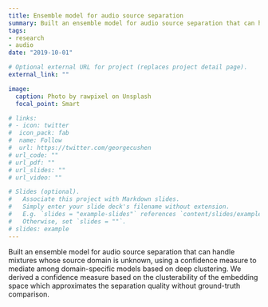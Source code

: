 ```yaml
---
title: Ensemble model for audio source separation
summary: Built an ensemble model for audio source separation that can handle mixtures whose source domain is unknown, using a confidence measure to mediate among domain-specific models based on deep clustering.
tags:
- research
- audio
date: "2019-10-01"

# Optional external URL for project (replaces project detail page).
external_link: ""

image:
  caption: Photo by rawpixel on Unsplash
  focal_point: Smart

# links:
# - icon: twitter
#  icon_pack: fab
#  name: Follow
#  url: https://twitter.com/georgecushen
# url_code: ""
# url_pdf: ""
# url_slides: ""
# url_video: ""

# Slides (optional).
#   Associate this project with Markdown slides.
#   Simply enter your slide deck's filename without extension.
#   E.g. `slides = "example-slides"` references `content/slides/example-slides.md`.
#   Otherwise, set `slides = ""`.
# slides: example
---
```


Built an ensemble model for audio source separation that can handle mixtures whose source domain is unknown, using a confidence measure to mediate among domain-specific models based on deep clustering. We derived a confidence measure based on the clusterability of the embedding space which approximates the separation quality without ground-truth comparison.

<!-- As humans, we are able to distinguish individual sound sources in complex auditory scenes, as evidenced by our daily encounters with sound. In a crowded coffee shop, we can selectively attend to a friend speaking to us. When we step outdoors, we can identify a passing car, birds chirping, and distant voices. Listening to pop music, we can distinguish the vocals and the instrumental background. As we switch from one audio environment to the next, our brains actually shift among many different grouping mechanisms, such as direction of arrival (grouping sounds from the same spatial location), common fate (grouping sounds that start, stop, and move together), timbral similarity (grouping sources like voices and instruments by timbre), and so on.

In the same way that different audio mixtures require humans to leverage different cues, source separation models are traditionally trained to separate data of a specific domain, and are likely to fail when applied to mixtures unlike the training data.

To see this, consider three models, trained on music mixtures, speech mixtures, and environmental sound mixtures, and an audio clip from each of these three domain. Below, each mixture is separated by each model. We can verify that the separation quality is highest when a mixture is separated by a model trained on the same domain.

[table of audio clips here]

This fundamentally limits how source separation models can be deployed, requiring a user to know about a model's training to select the correct one for a given mixture. Imagine a hearing aid that automatically switches models when a user moves from the busy cafe to an outdoors environment, in the same way that our brain shifts among auditory cues. That is, we want a general source separation model that can handle mixtures where the source domain is unknown. To do this, we automate selection of the appropriate domain-specific model for a given audio mixture, via a confidence measure that does not require ground truth to estimate separation quality.

## A confidence-based ensemble
We automate selection of the appropriate domain-specific deep clustering source separation model for an audio mixture of unknown domain. We present a confidence measure that does not require ground truth to estimate separation quality, given a model and an audio mixture. We use this confidence measure to automatically select the best model output for the mixture.

### Deep clustering
We apply our method to **deep clustering** source separation networks. In deep clustering, a neural network is trained to map each time-frequency bin in a magnitude spectrogram of an audio mixture to a higher-dimensional embedding, such that bins that primarily contain energy from the same source are near each other and bins whose energy primarily come from different sound sources are far from each other. Given a good mapping, the assignment of bin to source can then be determined by a simple clustering method. All members of the same cluster are assigned to the same source. Because deep clustering performs separation via clustering, we develop a confidence measure that relies on the embedding space, with the core insight that the embedding space produced by deep clustering is indicative of the performance of the algorithm.

![deep-clustering](../../img/deep-clustering.png)

### Confidence measure
Define $X$ as the set of embeddings for every time-frequency point in an audio mixture, where $x\_i$ is the embedding of one point. $X$ is partitioned into $K$ clusters $C\_{k}$, that is, $X = \bigcup_{k=1}^K C_k$. Consider a data point $x_i$ assigned to cluster $C\_k$.

#### Silhouette score
The intercluster distance $a(x\_i)$ captures how much separation exists between the clusters. Specifically, it is the mean distance $x\_i$ and all the points in the nearest cluster $C\_\ell$.
$$a(x\_i) = \frac{1}{|C\_k| - 1} \sum_{\substack{x\_j \in C\_k,\\ x\_i \neq x\_j}} d(x\_i, x\_j)$$

The intracluster distance $b(x\_i)$ captures how dense the clusters are.  Specifically, it is the mean distance (using distance function $d$) between $x\_i$ and all other points in $C\_k$.
$$b(x\_i) = \min\_{\ell \neq k} \frac{1}{|C\_\ell|} \sum\_{x\_j \in C\_\ell} d(x\_i, x\_j)$$

Compute the _silhouette score_ of $x\_i$ as

$$S(x\_i) = \frac{b\left(x\_i\right) - a\left(x\_i\right)}{\max\left(a(x\_i), b(x\_i)\right)}$$

Note $S(x_i)$ ranges from $-1$ to $1$.

#### Posterior strength
For every point $x\_i$ in a dataset $X$, the soft K-means clustering algorithm produces $\gamma\_{ik} \in [0, 1]$, which indicates the membership of the point $x\_i$ in some cluster $C\_k$, also called the \textit{posterior} of the point $x\_i$ in regards to the cluster $C\_k$. The closer that $\gamma\_{ik}$ is to $0$ (not in the cluster) or $1$ (in the cluster), the more sure the assignment of that point. We compute the _posterior strength_ of $x\_i$ as follows:

$$P(x\_i) = \frac{K \left(\max\limits\_{k \in [0, ..., K]} \gamma\_{ij}\right) - 1}{K - 1}$$

The equation maps embeddings that have a maximum posterior of $\frac{1}{K}$ (equal assignment to all clusters) to $0$, and points that have a maximum posterior of $1$ to $1$.

The confidence measure $C(X)$ combines the silhouette score $S(X)$ and posterior strength $P(X)$ through multiplication so that it is high only when both are high. That is, $C(X)=S(X)P(X)$.

Below is a visualization of the confidence measure as applied to the distribution of points in a mixture produced by three trained deep clustering networks, each trained on a different domain. The input is a music mixture. The speech (left) and environmental (right) models return distributions with no clear clusters. The music model (middle) returns a more clusterable distribution, which is reflected by a higher confidence score.

![embedding-visualization](../../../img/embedding-visualization.png)

## Experiments
For each domain that we considered - separating two speakers in a speech mixture, separating vocals from accompaniment in music mixtures, and separating environmental sounds from one another - we train 3 deep clustering networks with identical setups. Each network has 2 BLSTM layers with 300 hidden units each and an embedding size of 20 with sigmoid activation. We trained each network for 80 epochs using the Adam optimizer (learning rate was 2e-4).

### Correlation with SDR
We first demonstrate that the confidence measure correlates well with source to distortion ratio (SDR), a widely used measure of source separation quality. Below, we see a clear relationship between confidence and performance for the speech model as applied to the speech test mixtures. Further, we see that both confidence and performance are a function of the mixture \textit{type}. Same-sex mixtures are harder to separate due to the frequency overlap between the speakers. This is reflected in Figure . For the other domains, we also observe strong correlations. A linear fit between the confidence measure and SDR applied to music mixtures separated by a deep cluster model trained on music mixtures returned an r-value of $0.46$ for vocals and $0.63$ for instrumentals. The linear fit for environmental sounds separated by a model trained on environmental sounds had an r-value of $.70$.

### Performance of the confidence-based ensemble
Then we evaluate the performance of our confidence-based ensemble compared to an oracle ensemble, a random ensemble, and each domain-specific model on general mixtures. The following table shows the performance of various approaches to separating each dataset. Values in the table represent the mean separation quality of each model (based on SDR) when evaluated on all 9,000 test mixtures.

| Approach              | Speech | Music  | Environmental |
|-----------------------|:------:|:------:|:-------------:|
| Ensemble -- oracle     | 8.37   | 6.55   | 12.21         |
| Ensemble -- random     | 4.86   | 4.25   | 2.82          |
| Ensemble -- confidence |**7.61**|**6.47**|**10.52**      |
| Speech model          | 8.29   | 2.06   | 3.03          |
| Music model           | 1.43   | 6.50   | 2.57          |
| Environmental model   | 2.16   | 1.77   | 11.94         |

The top three rows show the performance of three ensemble approaches, which switch between the three domain-specific models via different strategies. The oracle ensemble switches between them with knowledge of the true performance of each model. This is the upper bound for any switching system. The random ensemble randomly selects the model to apply to a given mixture, with equal probability. The confidence ensemble uses our confidence measure to select between the models. For each mixture, all three models are run and confidence measures are computed. The output from the model with the highest confidence is then chosen as the separation. The confidence-based ensemble significantly outperforms the random ensemble. In the case of music mixtures, the confidence-based model achieves almost oracle performance, with mean SDR of $6.47$ compared to $6.55$.

The bottom three rows show the performance of individual domain-specific models on all of the domains we consider. Predictably, every model shows poor performance on domains it was not trained on.

## Conclusion
We have presented a method for effectively combining the output of multiple deep clustering models by switching between them based on mixture domain in an unsupervised fashion. Our method works by analyzing the embedding produced by each deep clustering network to produce a confidence measure that is predictive of separation performance. This confidence measure can be applied to ensembles of any clustering-based separation algorithms. -->
